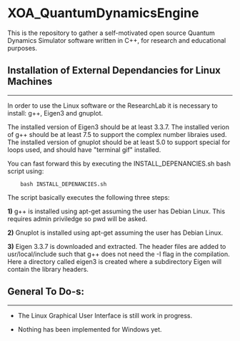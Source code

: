 # XOA_QuantumDynamicsEngine
This is the repository to gather a self-motivated open source Quantum Dynamics Simulator software written in C++, for research and educational purposes.

## Installation of External Dependancies for Linux Machines
--------------------

In order to use the Linux software or the ResearchLab it is necessary to install: g++, Eigen3 and gnuplot.

The installed version of Eigen3 should be at least 3.3.7.
The installed verion of g++ should be at least 7.5 to support the complex number libraies used.
The installed version of gnuplot should be at least 5.0 to support special for loops used, and should have "terminal gif" installed.

You can fast forward this by executing the INSTALL_DEPENANCIES.sh bash script using:

        bash INSTALL_DEPENANCIES.sh
        
The script basically executes the following three steps:

  **1)** g++ is installed using apt-get assuming the user has Debian Linux. This requires admin priviledge so pwd will be asked.
    
  **2)** Gnuplot is installed using apt-get assuming the user has Debian Linux.
    
  **3)** Eigen 3.3.7 is downloaded and extracted. The header files are added to usr/local/include such that g++ does not need the -I flag in the compilation. Here a directory called eigen3 is created where a subdirectory Eigen will contain the library headers.

## General To Do-s:
-------------------

- The Linux Graphical User Interface is still work in progress.

- Nothing has been implemented for Windows yet.
